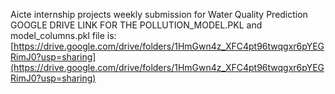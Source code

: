 Aicte internship projects weekly submission for
Water Quality Prediction
GOOGLE DRIVE LINK FOR THE POLLUTION_MODEL.PKL and model_columns.pkl file is:
[https://drive.google.com/drive/folders/1HmGwn4z_XFC4pt96twqgxr6pYEGRimJ0?usp=sharing](https://drive.google.com/drive/folders/1HmGwn4z_XFC4pt96twqgxr6pYEGRimJ0?usp=sharing)
